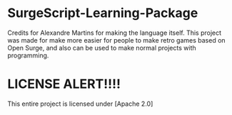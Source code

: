# SurgeScript-Learning-Package
Credits for Alexandre Martins for making the language itself. This project was made for make more easier for people to make retro games based on Open Surge, 
and also can be used to make normal projects with programming.

# LICENSE ALERT!!!!
This entire project is licensed under [Apache 2.0] 